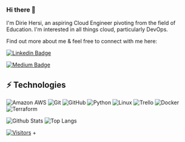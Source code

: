 ### Hi there 👋

I'm Dirie Hersi, an aspiring Cloud Engineer pivoting from the field of Education. I'm interested in all things cloud, particularly DevOps. 

Find out more about me & feel free to connect with me here:



[![Linkedin Badge](https://img.shields.io/badge/-Dirie%20Hersi-blue?style=flat-square&logo=Linkedin&logoColor=white&link=https://www.linkedin.com/in/dirie-hersi)](https://ww.linkedin.com/in/dirie-hersi/)

[![Medium Badge](https://img.shields.io/badge/Dirie%20Hersi-12100E?style=flat-square&logo=medium&logoColor=white&link=https://medium.com/@dndhersi)](https://medium.com/@dndhersi/)


## ⚡ Technologies


![Amazon AWS](https://img.shields.io/badge/Amazon%20AWS-232F3E?style=flat-square&logo=amazon-aws)
![Git](https://img.shields.io/badge/-Git-black?style=flat-square&logo=git)
![GitHub](https://img.shields.io/badge/-GitHub-181717?style=flat-square&logo=github)
![Python](https://img.shields.io/badge/-Python-black?style=flat-square&logo=Python)
![Linux](https://img.shields.io/badge/Linux-FCC624?style=flat-square&logo=linux&logoColor=black)
![Trello](https://img.shields.io/badge/Trello-%23026AA7.svg?style=flat-square&logo=Trello&logoColor=white)
![Docker](https://img.shields.io/badge/docker-%230db7ed.svg?style=for-the-badge&logo=docker&logoColor=white)
![Terraform](https://img.shields.io/badge/terraform-%235835CC.svg?style=for-the-badge&logo=terraform&logoColor=white)

<!-- Replace the fields below with the information requested. Remember to remove the encapsulating <> characters. -->

![Github Stats](https://github-readme-stats.vercel.app/api?username=Dirie-Hersi&count_private=true&show_icons=true&include_all_commits=true)
![Top Langs](https://github-readme-stats.vercel.app/api/top-langs/?username=Dirie-Hersi&hide=TeX&layout=compact)


[![Visitors](https://api.visitorbadge.io/api/visitors?path=LevelUpInTech%2FDirie-Hersi&label=VISITORS&countColor=%23263759)](https://visitorbadge.io/status?path=Dirie-Hersi%2FLevelUpInTech)
+
